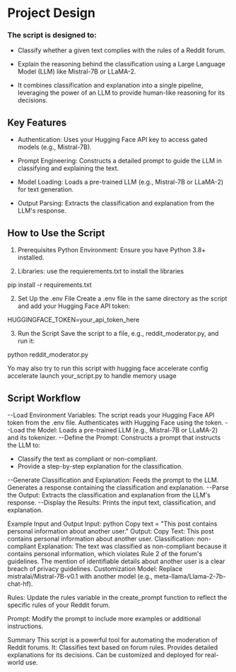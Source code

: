 
# Project Design
### The script is designed to:

- Classify whether a given text complies with the rules of a Reddit forum.

- Explain the reasoning behind the classification using a Large Language Model (LLM) like Mistral-7B or LLaMA-2.

- It combines classification and explanation into a single pipeline, leveraging the power of an LLM to provide human-like reasoning for its decisions.

## Key Features
-  Authentication: Uses your Hugging Face API key to access gated models (e.g., Mistral-7B).

-  Prompt Engineering: Constructs a detailed prompt to guide the LLM in classifying and explaining the text.

- Model Loading: Loads a pre-trained LLM (e.g., Mistral-7B or LLaMA-2) for text generation.

- Output Parsing: Extracts the classification and explanation from the LLM's response.

## How to Use the Script
1. Prerequisites
Python Environment: Ensure you have Python 3.8+ installed.

2. Libraries: use the requierements.txt to install the libraries

pip install -r requirements.txt

2. Set Up the .env File
Create a .env file in the same directory as the script and add your Hugging Face API token:

HUGGINGFACE_TOKEN=your_api_token_here

3. Run the Script
Save the script to a file, e.g., reddit_moderator.py, and run it:

python reddit_moderator.py

Yo may also try  to run this script with hugging face 
accelerate config
accelerate launch your_script.py
to handle memory usage


## Script Workflow

--Load Environment Variables:
The script reads your Hugging Face API token from the .env file.
Authenticates with Hugging Face using the token.
--Load the Model:
Loads a pre-trained LLM (e.g., Mistral-7B or LLaMA-2) and its tokenizer.
--Define the Prompt:
Constructs a prompt that instructs the LLM to:
  - Classify the text as compliant or non-compliant.
  - Provide a step-by-step explanation for the classification.

--Generate Classification and Explanation:
Feeds the prompt to the LLM.
Generates a response containing the classification and explanation.
--Parse the Output:
Extracts the classification and explanation from the LLM's response.
--Display the Results:
Prints the input text, classification, and explanation.

Example Input and Output
Input:
python
Copy
text = "This post contains personal information about another user."
Output:
Copy
Text: This post contains personal information about another user.
Classification: non-compliant
Explanation: The text was classified as non-compliant because it contains personal information, which violates Rule 2 of the forum's guidelines. The mention of identifiable details about another user is a clear breach of privacy guidelines.
Customization
Model: Replace mistralai/Mistral-7B-v0.1 with another model (e.g., meta-llama/Llama-2-7b-chat-hf).

Rules: Update the rules variable in the create_prompt function to reflect the specific rules of your Reddit forum.

Prompt: Modify the prompt to include more examples or additional instructions.

Summary
This script is a powerful tool for automating the moderation of Reddit forums. It:
Classifies text based on forum rules.
Provides detailed explanations for its decisions.
Can be customized and deployed for real-world use.
